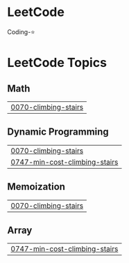 # LeetCode

Coding-⭐

<!---LeetCode Topics Start-->
# LeetCode Topics
## Math
|  |
| ------- |
| [0070-climbing-stairs](https://github.com/cgy0627/LeetCode/tree/master/0070-climbing-stairs) |
## Dynamic Programming
|  |
| ------- |
| [0070-climbing-stairs](https://github.com/cgy0627/LeetCode/tree/master/0070-climbing-stairs) |
| [0747-min-cost-climbing-stairs](https://github.com/cgy0627/LeetCode/tree/master/0747-min-cost-climbing-stairs) |
## Memoization
|  |
| ------- |
| [0070-climbing-stairs](https://github.com/cgy0627/LeetCode/tree/master/0070-climbing-stairs) |
## Array
|  |
| ------- |
| [0747-min-cost-climbing-stairs](https://github.com/cgy0627/LeetCode/tree/master/0747-min-cost-climbing-stairs) |
<!---LeetCode Topics End-->